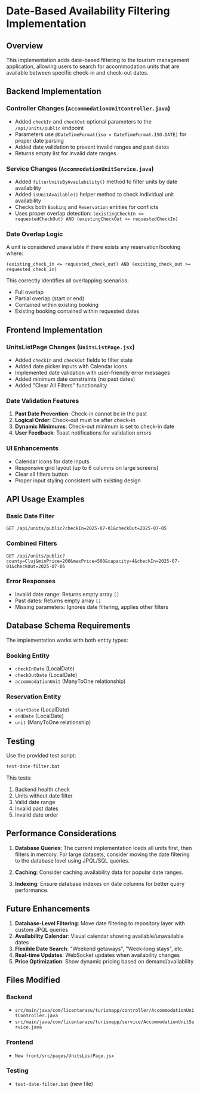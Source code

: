 # Date-Based Availability Filtering Implementation

## Overview
This implementation adds date-based filtering to the tourism management application, allowing users to search for accommodation units that are available between specific check-in and check-out dates.

## Backend Implementation

### Controller Changes (`AccommodationUnitController.java`)
- Added `checkIn` and `checkOut` optional parameters to the `/api/units/public` endpoint
- Parameters use `@DateTimeFormat(iso = DateTimeFormat.ISO.DATE)` for proper date parsing
- Added date validation to prevent invalid ranges and past dates
- Returns empty list for invalid date ranges

### Service Changes (`AccommodationUnitService.java`)
- Added `filterUnitsByAvailability()` method to filter units by date availability
- Added `isUnitAvailable()` helper method to check individual unit availability
- Checks both `Booking` and `Reservation` entities for conflicts
- Uses proper overlap detection: `(existingCheckIn <= requestedCheckOut) AND (existingCheckOut >= requestedCheckIn)`

### Date Overlap Logic
A unit is considered unavailable if there exists any reservation/booking where:
```
(existing_check_in <= requested_check_out) AND (existing_check_out >= requested_check_in)
```

This correctly identifies all overlapping scenarios:
- Full overlap
- Partial overlap (start or end)
- Contained within existing booking
- Existing booking contained within requested dates

## Frontend Implementation

### UnitsListPage Changes (`UnitsListPage.jsx`)
- Added `checkIn` and `checkOut` fields to filter state
- Added date picker inputs with Calendar icons
- Implemented date validation with user-friendly error messages
- Added minimum date constraints (no past dates)
- Added "Clear All Filters" functionality

### Date Validation Features
1. **Past Date Prevention**: Check-in cannot be in the past
2. **Logical Order**: Check-out must be after check-in
3. **Dynamic Minimums**: Check-out minimum is set to check-in date
4. **User Feedback**: Toast notifications for validation errors

### UI Enhancements
- Calendar icons for date inputs
- Responsive grid layout (up to 6 columns on large screens)
- Clear all filters button
- Proper input styling consistent with existing design

## API Usage Examples

### Basic Date Filter
```
GET /api/units/public?checkIn=2025-07-01&checkOut=2025-07-05
```

### Combined Filters
```
GET /api/units/public?county=Cluj&minPrice=200&maxPrice=500&capacity=4&checkIn=2025-07-01&checkOut=2025-07-05
```

### Error Responses
- Invalid date range: Returns empty array `[]`
- Past dates: Returns empty array `[]`
- Missing parameters: Ignores date filtering, applies other filters

## Database Schema Requirements

The implementation works with both entity types:

### Booking Entity
- `checkInDate` (LocalDate)
- `checkOutDate` (LocalDate)
- `accommodationUnit` (ManyToOne relationship)

### Reservation Entity
- `startDate` (LocalDate)
- `endDate` (LocalDate)
- `unit` (ManyToOne relationship)

## Testing

Use the provided test script:
```bash
test-date-filter.bat
```

This tests:
1. Backend health check
2. Units without date filter
3. Valid date range
4. Invalid past dates
5. Invalid date order

## Performance Considerations

1. **Database Queries**: The current implementation loads all units first, then filters in memory. For large datasets, consider moving the date filtering to the database level using JPQL/SQL queries.

2. **Caching**: Consider caching availability data for popular date ranges.

3. **Indexing**: Ensure database indexes on date columns for better query performance.

## Future Enhancements

1. **Database-Level Filtering**: Move date filtering to repository layer with custom JPQL queries
2. **Availability Calendar**: Visual calendar showing available/unavailable dates
3. **Flexible Date Search**: "Weekend getaways", "Week-long stays", etc.
4. **Real-time Updates**: WebSocket updates when availability changes
5. **Price Optimization**: Show dynamic pricing based on demand/availability

## Files Modified

### Backend
- `src/main/java/com/licentarazu/turismapp/controller/AccommodationUnitController.java`
- `src/main/java/com/licentarazu/turismapp/service/AccommodationUnitService.java`

### Frontend
- `New front/src/pages/UnitsListPage.jsx`

### Testing
- `test-date-filter.bat` (new file)

